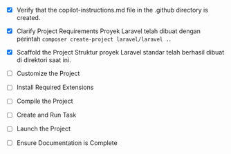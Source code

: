 - [x] Verify that the copilot-instructions.md file in the .github directory is created.

- [x] Clarify Project Requirements
	Proyek Laravel telah dibuat dengan perintah `composer create-project laravel/laravel .`.

- [x] Scaffold the Project
	Struktur proyek Laravel standar telah berhasil dibuat di direktori saat ini.

- [ ] Customize the Project
- [ ] Install Required Extensions
- [ ] Compile the Project
- [ ] Create and Run Task
- [ ] Launch the Project
- [ ] Ensure Documentation is Complete
